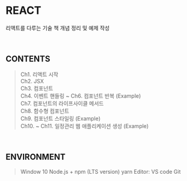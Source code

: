# REACT
리액트를 다루는 기술 책 개념 정리 및 예제 작성 

<br>

## CONTENTS
> Ch1. 리액트 시작<br>
> Ch2. JSX<br>
> Ch3. 컴포넌트<br>
> Ch4. 이벤트 핸들링 ~ Ch6. 컴포넌트 반복 (Example)<br>
> Ch7. 컴포넌트의 라이프사이클 메서드<br>
> Ch8. 함수형 컴포넌트<br>
> Ch9. 컴포넌트 스타일링 (Example)<br>
> Ch10. ~ Ch11. 일정관리 웹 애플리케이션 생성 (Example)<br>

<br>

## ENVIRONMENT
> Window 10
> Node.js + npm (LTS version)
> yarn
> Editor: VS code
> Git

<br>
<br>
